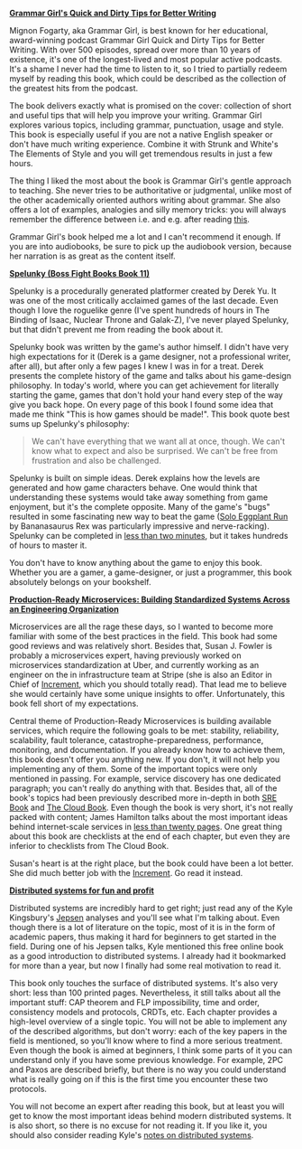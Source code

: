 **[Grammar Girl's Quick and Dirty Tips for Better Writing](https://www.amazon.com/dp/0805088318/)**

Mignon Fogarty, aka Grammar Girl, is best known for her educational,
award-winning podcast Grammar Girl Quick and Dirty Tips for Better Writing.
With over 500 episodes, spread over more than 10 years of existence, it's
one of the longest-lived and most popular active podcasts. It's a shame
I never had the time to listen to it, so I tried to partially redeem
myself by reading this book, which could be described as the collection
of the greatest hits from the podcast.

The book delivers exactly what is promised on the cover: collection of
short and useful tips that will help you improve your writing. Grammar Girl
explores various topics, including grammar, punctuation, usage and style.
This book is especially useful if you are not a native English speaker or
don't have much writing experience. Combine it with Strunk and White's The
Elements of Style and you will get tremendous results in just a few hours.

The thing I liked the most about the book is Grammar Girl's gentle approach
to teaching. She never tries to be authoritative or judgmental, unlike most
of the other academically oriented authors writing about grammar. She also
offers a lot of examples, analogies and silly memory tricks: you will
always remember the difference between i.e. and e.g. after reading
[this](http://www.quickanddirtytips.com/education/grammar/ie-versus-eg).

Grammar Girl's book helped me a lot and I can't recommend it enough.
If you are into audiobooks, be sure to pick up the audiobook version,
because her narration is as great as the content itself.

**[Spelunky (Boss Fight Books Book 11)](https://www.amazon.com/dp/B01CYVHYSS/)**

Spelunky is a procedurally generated platformer created by Derek Yu.
It was one of the most critically acclaimed games of the last decade.
Even though I love the roguelike genre (I've spent hundreds of hours
in The Binding of Isaac, Nuclear Throne and Galak-Z), I've never played
Spelunky, but that didn't prevent me from reading the book about it.

Spelunky book was written by the game's author himself. I didn't have
very high expectations for it (Derek is a game designer, not a
professional writer, after all), but after only a few pages I knew
I was in for a treat. Derek presents the complete history of the game
and talks about his game-design philosophy. In today's world, where
you can get achievement for literally starting the game, games that
don't hold your hand every step of the way give you back hope. On
every page of this book I found some idea that made me think "This is how
games should be made!". This book quote best sums up Spelunky's philosophy:

>We can't have everything that we want all at once, though.
We can't know what to expect and also be surprised.
We can't be free from frustration and also be challenged.

Spelunky is built on simple ideas. Derek explains how the
levels are generated and how game characters behave. One would
think that understanding these systems would take away something
from game enjoyment, but it's the complete opposite. Many of the
game's "bugs" resulted in some fascinating new way to beat the game
([Solo Eggplant Run](https://www.youtube.com/watch?v=LGrPeu5NWk0)
by Bananasaurus Rex was particularly impressive and nerve-racking).
Spelunky can be completed in
[less than two minutes]((https://www.youtube.com/watch?v=s2pG2loLdmY)),
but it takes hundreds of hours to master it.

You don't have to know anything about the game to enjoy this book.
Whether you are a gamer, a game-designer, or just a programmer, this
book absolutely belongs on your bookshelf.

**[Production-Ready Microservices: Building Standardized Systems Across an Engineering Organization](https://www.amazon.com/dp/1491965975/)**

Microservices are all the rage these days, so I wanted to become more
familiar with some of the best practices in the field. This book had
some good reviews and was relatively short. Besides that, Susan J. Fowler
is probably a microservices expert, having previously worked on microservices
standardization at Uber, and currently working as an engineer on the in
infrastructure team at Stripe (she is also an Editor in Chief of
[Increment](https://increment.com/), which you should totally read).
That lead me to believe she would certainly have some unique insights
to offer. Unfortunately, this book fell short of my expectations.

Central theme of Production-Ready Microservices is building available
services, which require the following goals to be met: stability,
reliability, scalability, fault tolerance, catastrophe-preparedness,
performance, monitoring, and documentation. If you already know how
to achieve them, this book doesn't offer you anything new. If you don't,
it will not help you implementing any of them. Some of the important
topics were only mentioned in passing. For example,
service discovery has one dedicated paragraph; you can't really do
anything with that. Besides that, all of the book's
topics had been previously described more in-depth in both
[SRE Book](https://landing.google.com/sre/book.html) and
[The Cloud Book](http://the-cloud-book.com/).
Even though the book is very short, it's not really packed with content; James
Hamilton talks about the most important ideas behind internet-scale services in
[less than twenty pages](https://www.usenix.org/legacy/event/lisa07/tech/full_papers/hamilton/hamilton_html/).
One great thing about this book are checklists at
the end of each chapter, but even they are inferior to checklists from
The Cloud Book.

Susan's heart is at the right place, but the book could have been a
lot better. She did much better job with the [Increment](https://increment.com/).
Go read it instead.

**[Distributed systems for fun and profit](http://book.mixu.net/distsys/single-page.html)**

Distributed systems are incredibly hard to get right; just read any of the
Kyle Kingsbury's [Jepsen](http://jepsen.io/analyses) analyses and you'll
see what I'm talking about. Even though there is a lot of literature on
the topic, most of it is in the form of academic papers, thus making it
hard for beginners to get started in the field. During one of his Jepsen
talks, Kyle mentioned this free online book as a good introduction to distributed
systems. I already had it bookmarked for more than a year, but now I finally had
some real motivation to read it.

This book only touches the surface of distributed systems. It's also very short:
less than 100 printed pages. Nevertheless, it still talks about all the important
stuff: CAP theorem and FLP impossibility, time and order, consistency models
and protocols, CRDTs, etc. Each chapter provides a high-level overview of a single topic.
You will not be able to implement any of the described algorithms, but don't worry:
each of the key papers in the field is mentioned, so you'll know where to find a
more serious treatment. Even though the book is aimed at beginners, I think some
parts of it you can understand only if you have some previous knowledge. For example,
2PC and Paxos are described briefly, but there is no way you could understand what is
really going on if this is the first time you encounter these two protocols.

You will not become an expert after reading this book, but at least you will get to
know the most important ideas behind modern distributed systems. It is also short,
so there is no excuse for not reading it. If you like it, you should also consider
reading Kyle's [notes on distributed systems](https://github.com/aphyr/distsys-class).
